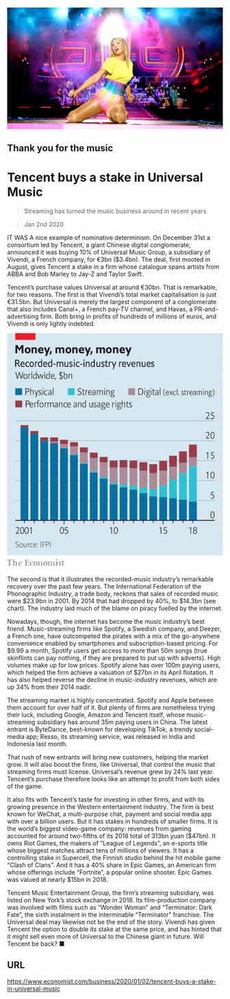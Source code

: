 ![](./images/20200104_WBP001_0.jpg)

## Thank you for the music

# Tencent buys a stake in Universal Music

> Streaming has turned the music business around in recent years

> Jan 2nd 2020

IT WAS A nice example of nominative determinism. On December 31st a consortium led by Tencent, a giant Chinese digital conglomerate, announced it was buying 10% of Universal Music Group, a subsidiary of Vivendi, a French company, for €3bn ($3.4bn). The deal, first mooted in August, gives Tencent a stake in a firm whose catalogue spans artists from ABBA and Bob Marley to Jay-Z and Taylor Swift.

Tencent’s purchase values Universal at around €30bn. That is remarkable, for two reasons. The first is that Vivendi’s total market capitalisation is just €31.5bn. But Universal is merely the largest component of a conglomerate that also includes Canal+, a French pay-TV channel, and Havas, a PR-and-advertising firm. Both bring in profits of hundreds of millions of euros, and Vivendi is only lightly indebted.



![](./images/20200104_WBC815.png)

The second is that it illustrates the recorded-music industry’s remarkable recovery over the past few years. The International Federation of the Phonographic Industry, a trade body, reckons that sales of recorded music were $23.9bn in 2001. By 2014 that had dropped by 40%, to $14.3bn (see chart). The industry laid much of the blame on piracy fuelled by the internet.

Nowadays, though, the internet has become the music industry’s best friend. Music-streaming firms like Spotify, a Swedish company, and Deezer, a French one, have outcompeted the pirates with a mix of the go-anywhere convenience enabled by smartphones and subscription-based pricing. For $9.99 a month, Spotify users get access to more than 50m songs (true skinflints can pay nothing, if they are prepared to put up with adverts). High volumes make up for low prices. Spotify alone has over 100m paying users, which helped the firm achieve a valuation of $27bn in its April flotation. It has also helped reverse the decline in music-industry revenues, which are up 34% from their 2014 nadir.

The streaming market is highly concentrated. Spotify and Apple between them account for over half of it. But plenty of firms are nonetheless trying their luck, including Google, Amazon and Tencent itself, whose music-streaming subsidiary has around 35m paying users in China. The latest entrant is ByteDance, best-known for developing TikTok, a trendy social-media app; Resso, its streaming service, was released in India and Indonesia last month.

That rush of new entrants will bring new customers, helping the market grow. It will also boost the firms, like Universal, that control the music that streaming firms must license. Universal’s revenue grew by 24% last year. Tencent’s purchase therefore looks like an attempt to profit from both sides of the game.

It also fits with Tencent’s taste for investing in other firms, and with its growing presence in the Western entertainment industry. The firm is best known for WeChat, a multi-purpose chat, payment and social media app with over a billion users. But it has stakes in hundreds of smaller firms. It is the world’s biggest video-game company: revenues from gaming accounted for around two-fifths of its 2018 total of 313bn yuan ($47bn). It owns Riot Games, the makers of “League of Legends”, an e-sports title whose biggest matches attract tens of millions of viewers. It has a controlling stake in Supercell, the Finnish studio behind the hit mobile game “Clash of Clans”. And it has a 40% share in Epic Games, an American firm whose offerings include “Fortnite”, a popular online shooter. Epic Games was valued at nearly $15bn in 2018.

Tencent Music Entertainment Group, the firm’s streaming subsidiary, was listed on New York’s stock exchange in 2018. Its film-production company was involved with films such as “Wonder Woman” and “Terminator: Dark Fate”, the sixth instalment in the interminable “Terminator” franchise. The Universal deal may likewise not be the end of the story. Vivendi has given Tencent the option to double its stake at the same price, and has hinted that it might sell even more of Universal to the Chinese giant in future. Will Tencent be back? ■

## URL

https://www.economist.com/business/2020/01/02/tencent-buys-a-stake-in-universal-music

